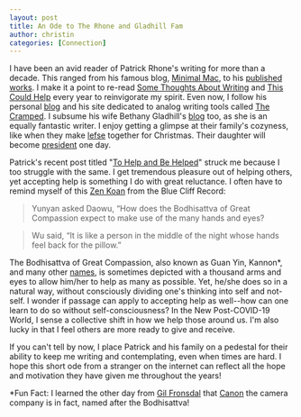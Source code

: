 ```yaml
---
layout: post
title: An Ode to The Rhone and Gladhill Fam
author: christin
categories: [Connection]
---
```


I have been an avid reader of Patrick Rhone's writing for more than a decade. This ranged from his famous blog, [Minimal Mac](https://minimalmac.com/), to his [published works](https://patrickrhone.com/). I make it a point to re-read [Some Thoughts About Writing](https://gum.co/ZBEx) and [This Could Help](http://www.lulu.com/shop/patrick-rhone/this-could-help/paperback/product-21907166.html) every year to reinvigorate my spirit. Even now, I follow his personal [blog](https://www.patrickrhone.net/) and his site dedicated to analog writing tools called [The Cramped](https://thecramped.com). I subsume his wife Bethany Gladhill's [blog](https://prologuist.com) too, as she is an equally fantastic writer. I enjoy getting a glimpse at their family's cozyness, like when they make [lefse](https://prologuist.blogspot.com/2019/12/lefse.html) together for Christmas. Their daughter will become [president](https://www.patrickrhone.net/7016-2/) one day.

Patrick's recent post titled "[To Help and Be Helped](https://www.patrickrhone.net/to-help-and-be-helped/)" struck me because I too struggle with the same. I get tremendous pleasure out of helping others, yet accepting help is something I do with great reluctance. I often have to remind myself of this [Zen Koan](http://home.pon.net/wildrose/BCR-Eng.htm#case89) from the Blue Cliff Record:

>Yunyan asked Daowu, “How does the Bodhisattva of Great Compassion expect to make use of the many hands and eyes?

>Wu said, “It is like a person in the middle of the night whose hands feel back for the pillow.”

The Bodhisattva of Great Compassion, also known as Guan Yin, Kannon*, and many other [names](https://en.wikipedia.org/wiki/Guanyin), is sometimes depicted with a thousand arms and eyes to allow him/her to help as many as possible. Yet, he/she does so in a natural way, without consciously dividing one's thinking into self and not-self. I wonder if passage can apply to accepting help as well--how can one learn to do so without self-consciousness? In the New Post-COVID-19 World, I sense a collective shift in how we help those around us. I'm also lucky in that I feel others are more ready to give and receive.

If you can't tell by now, I place Patrick and his family on a pedestal for their ability to keep me writing and contemplating, even when times are hard. I hope this short ode from a stranger on the internet can reflect all the hope and motivation they have given me throughout the years!

*Fun Fact: I learned the other day from [Gil Fronsdal](https://www.youtube.com/watch?v=nLgt034wOL0) that [Canon](https://en.wikipedia.org/wiki/Canon_Inc.) the camera company is in fact, named after the Bodhisattva! 


